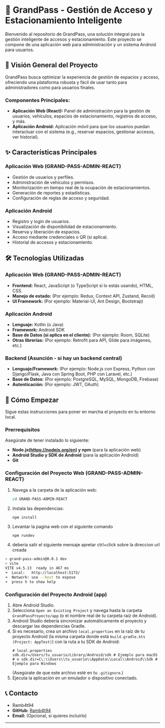 # 🚀 GrandPass - Gestión de Acceso y Estacionamiento Inteligente

Bienvenido al repositorio de GrandPass, una solución integral para la gestión inteligente de accesos y estacionamiento. Este proyecto se compone de una aplicación web para administración y un sistema Android para usuarios.

## 🌟 Visión General del Proyecto

GrandPass busca optimizar la experiencia de gestión de espacios y acceso, ofreciendo una plataforma robusta y fácil de usar tanto para administradores como para usuarios finales.

### Componentes Principales:

* **Aplicación Web (React):** Panel de administración para la gestión de usuarios, vehículos, espacios de estacionamiento, registros de acceso, y más.
* **Aplicación Android:** Aplicación móvil para que los usuarios puedan interactuar con el sistema (e.g., reservar espacios, gestionar accesos, ver historial).

## ✨ Características Principales

### Aplicación Web (GRAND-PASS-ADMIN-REACT)

* Gestión de usuarios y perfiles.
* Administración de vehículos y permisos.
* Monitorización en tiempo real de la ocupación de estacionamientos.
* Generación de reportes y estadísticas.
* Configuración de reglas de acceso y seguridad.

### Aplicación Android

* Registro y login de usuarios.
* Visualización de disponibilidad de estacionamiento.
* Reserva y liberación de espacios.
* Acceso mediante credenciales o QR (si aplica).
* Historial de accesos y estacionamiento.

## 🛠️ Tecnologías Utilizadas

### Aplicación Web (GRAND-PASS-ADMIN-REACT)

* **Frontend:** React, JavaScript (o TypeScript si lo estás usando), HTML, CSS.
* **Manejo de estado:** (Por ejemplo: Redux, Context API, Zustand, Recoil)
* **UI Framework:** (Por ejemplo: Material-UI, Ant Design, Bootstrap)

### Aplicación Android

* **Lenguaje:** Kotlin (o Java)
* **Framework:** Android SDK
* **Base de Datos (si aplica en el cliente):** (Por ejemplo: Room, SQLite)
* **Otras librerías:** (Por ejemplo: Retrofit para API, Glide para imágenes, etc.)

### Backend (Asunción - si hay un backend central)

* **Lenguaje/Framework:** (Por ejemplo: Node.js con Express, Python con Django/Flask, Java con Spring Boot, PHP con Laravel, etc.)
* **Base de Datos:** (Por ejemplo: PostgreSQL, MySQL, MongoDB, Firebase)
* **Autenticación:** (Por ejemplo: JWT, OAuth)

## 🚀 Cómo Empezar

Sigue estas instrucciones para poner en marcha el proyecto en tu entorno local.

### Prerrequisitos

Asegúrate de tener instalado lo siguiente:

* **Node.js(https://nodejs.org/en) y npm** (para la aplicación web)
* **Android Studio y SDK de Android** (para la aplicación Android)
* **Git**

### Configuración del Proyecto Web (GRAND-PASS-ADMIN-REACT)

1.  Navega a la carpeta de la aplicación web:
    ```bash
    cd GRAND-PASS-ADMIN-REACT
    ```
2.  Instala las dependencias:
    ```bash
    npm install 
    ```
3.  Levantar la pagina web con el siguiente comando
    ```env
    npm rundev
    ```
    
4.  deberia salir el siguiente mensaje apretar ctrl+click sobre la direccion url creada
   ```bash
> grand-pass-admin@0.0.1 dev
> vite
  VITE v4.5.13  ready in 467 ms
  ➜  Local:   http://localhost:5173/
  ➜  Network: use --host to expose
  ➜  press h to show help
 ```

### Configuración del Proyecto Android (app)

1.  Abre Android Studio.
2.  Selecciona `Open an Existing Project` y navega hasta la carpeta `GrandPassProyecto/app` (o el nombre real de tu carpeta raíz de Android).
3.  Android Studio debería sincronizar automáticamente el proyecto y descargar las dependencias Gradle.
4.  Si es necesario, crea un archivo `local.properties` en la raíz de tu proyecto Android (la misma carpeta donde está `build.gradle.kts (Project: AppTest)`) con la ruta a tu SDK de Android:
    ```properties
    # local.properties
    sdk.dir=/Users/tu_usuario/Library/Android/sdk # Ejemplo para macOS
    # o sdk.dir=C\:\\Users\\tu_usuario\\AppData\\Local\\Android\\Sdk # Ejemplo para Windows
    ```
    (Asegúrate de que este archivo esté en tu `.gitignore`.)
5.  Ejecuta la aplicación en un emulador o dispositivo conectado.

## 📞 Contacto

* Ramb4t94
* **GitHub:** [Ramb4t94](https://github.com/Ramb4t94)
* **Email:** (Opcional, si quieres incluirlo)

---
